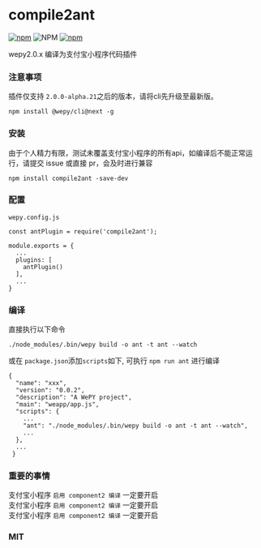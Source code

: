 # compile2ant
[![npm](https://img.shields.io/npm/v/compile2ant)](https://www.npmjs.com/package/compile2ant)
![NPM](https://img.shields.io/npm/l/compile2ant)
[![npm](https://img.shields.io/npm/dy/compile2ant)](https://www.npmjs.com/package/compile2ant)

wepy2.0.x 编译为支付宝小程序代码插件 

### 注意事项
插件仅支持 `2.0.0-alpha.21`之后的版本，请将cli先升级至最新版。

`npm install @wepy/cli@next -g`

### 安装

由于个人精力有限，测试未覆盖支付宝小程序的所有api，如编译后不能正常运行，请提交 issue 或直接 pr，会及时进行兼容

```
npm install compile2ant -save-dev
```

### 配置

`wepy.config.js`
```
const antPlugin = require('compile2ant');

module.exports = {
  ...
  plugins: [
    antPlugin()
  ],
  ...
}

```

### 编译

直接执行以下命令
```
./node_modules/.bin/wepy build -o ant -t ant --watch
```
或在 `package.json`添加`scripts`如下, 可执行 `npm run ant` 进行编译
```
{
  "name": "xxx",
  "version": "0.0.2",
  "description": "A WePY project",
  "main": "weapp/app.js",
  "scripts": {
    ...
    "ant": "./node_modules/.bin/wepy build -o ant -t ant --watch",
    ...
  },
  ...
 }
```
### 重要的事情

支付宝小程序 `启用 component2 编译` 一定要开启  
支付宝小程序 `启用 component2 编译` 一定要开启  
支付宝小程序 `启用 component2 编译` 一定要开启  

### MIT
